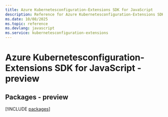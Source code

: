 ```yaml
---
title: Azure Kubernetesconfiguration-Extensions SDK for JavaScript
description: Reference for Azure Kubernetesconfiguration-Extensions SDK for JavaScript
ms.date: 10/08/2025
ms.topic: reference
ms.devlang: javascript
ms.service: kubernetesconfiguration-extensions
---
```

# Azure Kubernetesconfiguration-Extensions SDK for JavaScript - preview
## Packages - preview
[!INCLUDE [packages](kubernetesconfiguration-extensions-index.md)]